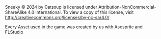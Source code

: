 Sneaky © 2024 by Catsoup is licensed under Attribution-NonCommercial-ShareAlike 4.0 International. To view a copy of this license, visit http://creativecommons.org/licenses/by-nc-sa/4.0/

Every Asset used in the game was created by us with Asesprite and FLStudio